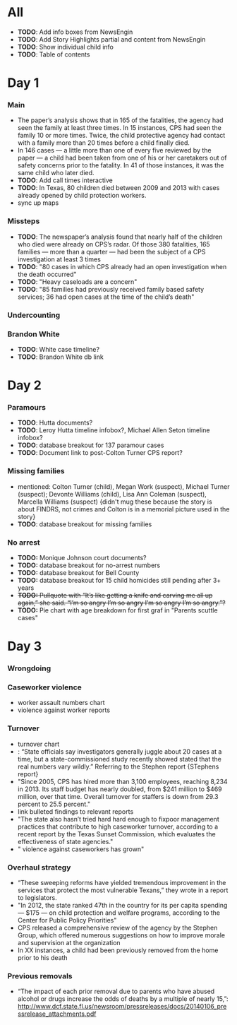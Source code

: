 # All
- **TODO**: Add info boxes from NewsEngin
- **TODO**: Add Story Highlights partial and content from NewsEngin
- **TODO**: Show individual child info
- **TODO**: Table of contents

# Day 1

### Main
- The paper’s analysis shows that in 165 of the fatalities, the agency had seen the family at least three times. In 15 instances, CPS had seen the family 10 or more times. Twice, the child protective agency had contact with a family more than 20 times before a child finally died.
- In 146 cases — a little more than one of every five reviewed by the paper — a child had been taken from one of his or her caretakers out of safety concerns prior to the fatality. In 41 of those instances, it was the same child who later died.
- **TODO**: Add call times interactive
- **TODO**: In Texas, 80 children died between 2009 and 2013 with cases already opened by child protection workers.
- sync up maps

### Missteps
- **TODO**: The newspaper’s analysis found that nearly half of the children who died were already on CPS’s radar. Of those 380 fatalities, 165 families — more than a quarter — had been the subject of a CPS investigation at least 3 times
- **TODO**: "80 cases in which CPS already had an open investigation when the death occurred"
- **TODO**: "Heavy caseloads are a concern"
- **TODO**: "85 families had previously received family based safety services; 36 had open cases at the time of the child’s death"

### Undercounting

### Brandon White
- **TODO**: White case timeline?
- **TODO**: Brandon White db link

# Day 2

### Paramours
- **TODO**: Hutta documents?
- **TODO**: Leroy Hutta timeline infobox?, Michael Allen Seton timeline infobox?
- **TODO**: database breakout for 137 paramour cases
- **TODO**: Document link to post-Colton Turner CPS report?

### Missing families
- mentioned: Colton Turner (child), Megan Work (suspect), Michael Turner (suspect); Devonte Williams (child), Lisa Ann Coleman (suspect), Marcella Williams (suspect) {didn't mug these because the story is about FINDRS, not crimes and Colton is in a memorial picture used in the story}
- **TODO**: database breakout for missing families

### No arrest
- **TODO:** Monique Johnson court documents?
- **TODO:** database breakout for no-arrest numbers
- **TODO:** database breakout for Bell County
- **TODO:** database breakout for 15 child homicides still pending after 3+ years
- ~~**TODO:** Pullquote with “It’s like getting a knife and carving me all up again,” she said. “I’m so angry I’m so angry I’m so angry I’m so angry.”?~~
- **TODO:** Pie chart with age breakdown for first graf in "Parents scuttle cases"

# Day 3

### Wrongdoing

### Caseworker violence
- worker assault numbers chart
- violence against worker reports

### Turnover
- turnover chart
- : “State officials say investigators generally juggle about 20 cases at a time, but a state-commissioned study recently showed stated that the real numbers vary wildly.” Referring to the Stephen report {STephens report}
- "Since 2005, CPS has hired more than 3,100 employees, reaching 8,234 in 2013. Its staff budget has nearly doubled, from $241 million to $469 million, over that time. Overall turnover for staffers is down from 29.3 percent to 25.5 percent."
- link bulleted findings to relevant reports
- "The state also hasn’t tried hard hard enough to fixpoor management practices that contribute to high caseworker turnover, according to a recent report by the Texas Sunset Commission, which evaluates the effectiveness of state agencies."
- " violence against caseworkers has grown"

### Overhaul strategy
- “These sweeping reforms have yielded tremendous improvement in the services that protect the most vulnerable Texans,” they wrote in a report to legislators.
- "In 2012, the state ranked 47th in the country for its per capita spending — $175 — on child protection and welfare programs, according to the Center for Public Policy Priorities"
- CPS released a comprehensive review of the agency by the Stephen Group, which offered numerous suggestions on how to improve morale and supervision at the organization
- In XX instances, a child had been previously removed from the home prior to his death

### Previous removals
- “The impact of each prior removal due to parents who have abused alcohol or drugs increase the odds of deaths by a multiple of nearly 15,”: http://www.dcf.state.fl.us/newsroom/pressreleases/docs/20140106_pressrelease_attachments.pdf
